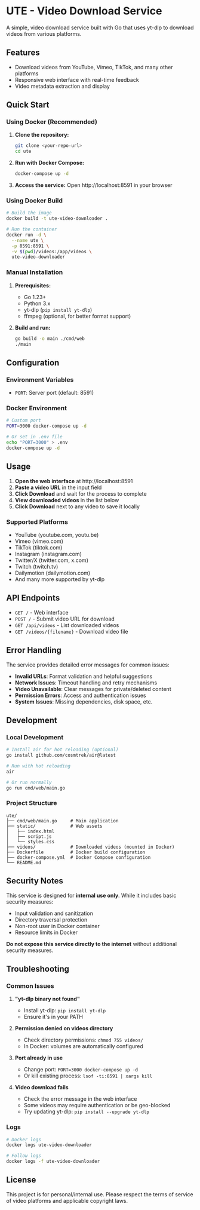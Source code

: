 # UTE - Video Download Service

A simple, video download service built with Go that uses yt-dlp to download videos from various platforms.

## Features

- Download videos from YouTube, Vimeo, TikTok, and many other platforms
- Responsive web interface with real-time feedback
- Video metadata extraction and display

## Quick Start

### Using Docker (Recommended)

1. **Clone the repository:**
   ```bash
   git clone <your-repo-url>
   cd ute
   ```

2. **Run with Docker Compose:**
   ```bash
   docker-compose up -d
   ```

3. **Access the service:**
   Open http://localhost:8591 in your browser

### Using Docker Build

```bash
# Build the image
docker build -t ute-video-downloader .

# Run the container
docker run -d \
  --name ute \
  -p 8591:8591 \
  -v $(pwd)/videos:/app/videos \
  ute-video-downloader
```

### Manual Installation

1. **Prerequisites:**
   - Go 1.23+
   - Python 3.x
   - yt-dlp (`pip install yt-dlp`)
   - ffmpeg (optional, for better format support)

2. **Build and run:**
   ```bash
   go build -o main ./cmd/web
   ./main
   ```

## Configuration

### Environment Variables

- `PORT`: Server port (default: 8591)

### Docker Environment

```bash
# Custom port
PORT=3000 docker-compose up -d

# Or set in .env file
echo "PORT=3000" > .env
docker-compose up -d
```

## Usage

1. **Open the web interface** at http://localhost:8591
2. **Paste a video URL** in the input field
3. **Click Download** and wait for the process to complete
4. **View downloaded videos** in the list below
5. **Click Download** next to any video to save it locally

### Supported Platforms

- YouTube (youtube.com, youtu.be)
- Vimeo (vimeo.com)
- TikTok (tiktok.com)
- Instagram (instagram.com)
- Twitter/X (twitter.com, x.com)
- Twitch (twitch.tv)
- Dailymotion (dailymotion.com)
- And many more supported by yt-dlp

## API Endpoints

- `GET /` - Web interface
- `POST /` - Submit video URL for download
- `GET /api/videos` - List downloaded videos
- `GET /videos/{filename}` - Download video file

## Error Handling

The service provides detailed error messages for common issues:

- **Invalid URLs**: Format validation and helpful suggestions
- **Network Issues**: Timeout handling and retry mechanisms
- **Video Unavailable**: Clear messages for private/deleted content
- **Permission Errors**: Access and authentication issues
- **System Issues**: Missing dependencies, disk space, etc.

## Development

### Local Development

```bash
# Install air for hot reloading (optional)
go install github.com/cosmtrek/air@latest

# Run with hot reloading
air

# Or run normally
go run cmd/web/main.go
```

### Project Structure

```
ute/
├── cmd/web/main.go     # Main application
├── static/             # Web assets
│   ├── index.html
│   ├── script.js
│   └── styles.css
├── videos/             # Downloaded videos (mounted in Docker)
├── Dockerfile          # Docker build configuration
├── docker-compose.yml  # Docker Compose configuration
└── README.md
```

## Security Notes

This service is designed for **internal use only**. While it includes basic security measures:

- Input validation and sanitization
- Directory traversal protection
- Non-root user in Docker container
- Resource limits in Docker

**Do not expose this service directly to the internet** without additional security measures.

## Troubleshooting

### Common Issues

1. **"yt-dlp binary not found"**
   - Install yt-dlp: `pip install yt-dlp`
   - Ensure it's in your PATH

2. **Permission denied on videos directory**
   - Check directory permissions: `chmod 755 videos/`
   - In Docker: volumes are automatically configured

3. **Port already in use**
   - Change port: `PORT=3000 docker-compose up -d`
   - Or kill existing process: `lsof -ti:8591 | xargs kill`

4. **Video download fails**
   - Check the error message in the web interface
   - Some videos may require authentication or be geo-blocked
   - Try updating yt-dlp: `pip install --upgrade yt-dlp`

### Logs

```bash
# Docker logs
docker logs ute-video-downloader

# Follow logs
docker logs -f ute-video-downloader
```

## License

This project is for personal/internal use. Please respect the terms of service of video platforms and applicable copyright laws.
